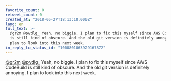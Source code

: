 ```yaml
---
favorite_count: 0
retweet_count: 0
created_at: "2018-05-27T18:13:18.000Z"
lang: en
full_text: >-
  @gr2m @pvdlg_ Yeah, no biggie. I plan to fix this myself since AWS CodeBuild
  is still kind of obscure. And the old git version is definitely annoying. I
  plan to look into this next week.
in_reply_to_status_id: "1000801063929167872"
---
```


[@gr2m](https://twitter.com/gr2m) [@pvdlg\_](https://twitter.com/pvdlg_) Yeah,
no biggie. I plan to fix this myself since AWS CodeBuild is still kind of
obscure. And the old git version is definitely annoying. I plan to look into
this next week.
